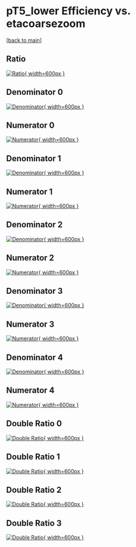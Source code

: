 # pT5_lower Efficiency vs. etacoarsezoom

[[back to main](./)]



## Ratio

[![Ratio](../mtv/var/pT5_lower_loweta_11_-1_eff_etacoarsezoom.png){ width=600px }](../mtv/var/pT5_lower_loweta_11_-1_eff_etacoarsezoom.pdf)

## Denominator 0

[![Denominator](../mtv/den/pT5_lower_loweta_11_-1_eff_etacoarsezoom_den0.png){ width=600px }](../mtv/den/pT5_lower_loweta_11_-1_eff_etacoarsezoom_den0.pdf)

## Numerator 0

[![Numerator](../mtv/num/pT5_lower_loweta_11_-1_eff_etacoarsezoom_num0.png){ width=600px }](../mtv/num/pT5_lower_loweta_11_-1_eff_etacoarsezoom_num0.pdf)

## Denominator 1

[![Denominator](../mtv/den/pT5_lower_loweta_11_-1_eff_etacoarsezoom_den1.png){ width=600px }](../mtv/den/pT5_lower_loweta_11_-1_eff_etacoarsezoom_den1.pdf)

## Numerator 1

[![Numerator](../mtv/num/pT5_lower_loweta_11_-1_eff_etacoarsezoom_num1.png){ width=600px }](../mtv/num/pT5_lower_loweta_11_-1_eff_etacoarsezoom_num1.pdf)

## Denominator 2

[![Denominator](../mtv/den/pT5_lower_loweta_11_-1_eff_etacoarsezoom_den2.png){ width=600px }](../mtv/den/pT5_lower_loweta_11_-1_eff_etacoarsezoom_den2.pdf)

## Numerator 2

[![Numerator](../mtv/num/pT5_lower_loweta_11_-1_eff_etacoarsezoom_num2.png){ width=600px }](../mtv/num/pT5_lower_loweta_11_-1_eff_etacoarsezoom_num2.pdf)

## Denominator 3

[![Denominator](../mtv/den/pT5_lower_loweta_11_-1_eff_etacoarsezoom_den3.png){ width=600px }](../mtv/den/pT5_lower_loweta_11_-1_eff_etacoarsezoom_den3.pdf)

## Numerator 3

[![Numerator](../mtv/num/pT5_lower_loweta_11_-1_eff_etacoarsezoom_num3.png){ width=600px }](../mtv/num/pT5_lower_loweta_11_-1_eff_etacoarsezoom_num3.pdf)

## Denominator 4

[![Denominator](../mtv/den/pT5_lower_loweta_11_-1_eff_etacoarsezoom_den4.png){ width=600px }](../mtv/den/pT5_lower_loweta_11_-1_eff_etacoarsezoom_den4.pdf)

## Numerator 4

[![Numerator](../mtv/num/pT5_lower_loweta_11_-1_eff_etacoarsezoom_num4.png){ width=600px }](../mtv/num/pT5_lower_loweta_11_-1_eff_etacoarsezoom_num4.pdf)

## Double Ratio 0

[![Double Ratio](../mtv/ratio/pT5_lower_loweta_11_-1_eff_etacoarsezoom_ratio0.png){ width=600px }](../mtv/ratio/pT5_lower_loweta_11_-1_eff_etacoarsezoom_ratio0.pdf)

## Double Ratio 1

[![Double Ratio](../mtv/ratio/pT5_lower_loweta_11_-1_eff_etacoarsezoom_ratio1.png){ width=600px }](../mtv/ratio/pT5_lower_loweta_11_-1_eff_etacoarsezoom_ratio1.pdf)

## Double Ratio 2

[![Double Ratio](../mtv/ratio/pT5_lower_loweta_11_-1_eff_etacoarsezoom_ratio2.png){ width=600px }](../mtv/ratio/pT5_lower_loweta_11_-1_eff_etacoarsezoom_ratio2.pdf)

## Double Ratio 3

[![Double Ratio](../mtv/ratio/pT5_lower_loweta_11_-1_eff_etacoarsezoom_ratio3.png){ width=600px }](../mtv/ratio/pT5_lower_loweta_11_-1_eff_etacoarsezoom_ratio3.pdf)

